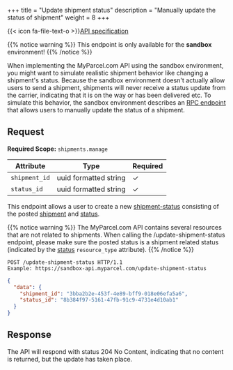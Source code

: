 +++
title = "Update shipment status"
description = "Manually update the status of shipment"
weight = 8
+++

{{< icon fa-file-text-o >}}[API specification](https://docs.myparcel.com/api-specification#/RPC/post_update_shipment_status)

{{% notice warning %}}
This endpoint is only available for the **sandbox** environment!
{{% /notice %}}

When implementing the MyParcel.com API using the sandbox environment, you might want to simulate realistic shipment behavior like changing a shipment's status.
Because the sandbox environment doesn't actually allow users to send a shipment, shipments will never receive a status update from the carrier, indicating that it is on the way or has been delivered etc. To simulate this behavior, the sandbox environment describes an [RPC endpoint](/api/rpc-endpoints) that allows users to manually update the status of a shipment. 

## Request

**Required Scope:** `shipments.manage`

| Attribute              | Type                     | Required |
|------------------------|--------------------------|----------|
| `shipment_id`          | uuid formatted string    | ✓        |
| `status_id`            | uuid formatted string    | ✓        |

This endpoint allows a user to create a new [shipment-status](/api/resources/shipment-statuses) consisting of the posted [shipment](/api/resources/shipments) and [status](/api/resources/statuses). 

{{% notice warning %}}
The MyParcel.com API contains several resources that are not related to shipments. 
When calling the /update-shipment-status endpoint, please make sure the posted status is a shipment related status (indicated by the [status](/api/resources/statuses) `resource_type` attribute). 
{{% /notice %}}


```http
POST /update-shipment-status HTTP/1.1
Example: https://sandbox-api.myparcel.com/update-shipment-status
```

```json
{
  "data": {
    "shipment_id": "3bba2b2e-453f-4e89-bff9-018e06efa5a6",
    "status_id": "8b384f97-5161-47fb-91c9-4731e4d10ab1"
  }
}
```

## Response

The API will respond with status 204 No Content, indicating that no content is returned, but the update has taken place.
